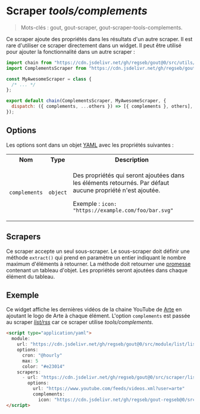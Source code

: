 # Scraper _tools/complements_

> Mots-clés : gout, gout-scraper, gout-scraper-tools-complements.

Ce scraper ajoute des propriétés dans les résultats d'un autre scraper. Il est
rare d'utiliser ce scraper directement dans un widget. Il peut être utilisé pour
ajouter la fonctionnalité dans un autre scraper :

```javascript
import chain from "https://cdn.jsdelivr.net/gh/regseb/gout@0/src/utils/scraper/chain.js";
import ComplementsScraper from "https://cdn.jsdelivr.net/gh/regseb/gout@0/src/scraper/tools/complements/complements.js";

const MyAwesomeScraper = class {
  /* ... */
};

export default chain(ComplementsScraper, MyAwesomeScraper, {
  dispatch: ({ complements, ...others }) => [{ complements }, others],
});
```

## Options

Les options sont dans un objet
[YAML](https://yaml.org/ "YAML Ain't Markup Language") avec les propriétés
suivantes :

<table>
  <tr>
    <th>Nom</th>
    <th>Type</th>
    <th>Description</th>
  </tr>
  <tr>
    <td><code>complements</code></td>
    <td><code>object</code></td>
    <td>
      <p>
        Des propriétés qui seront ajoutées dans les éléments retournés. Par
        défaut aucune propriété n'est ajoutée.
      </p>
      <p>
        Exemple : <code>icon: "https://example.com/foo/bar.svg"</code>
      </p>
    </td>
  </tr>
</table>

## Scrapers

Ce scraper accepte un seul sous-scraper. Le sous-scraper doit définir une
méthode `extract()` qui prend en paramètre un entier indiquant le nombre maximum
d'éléments à retourner. La méthode doit retourner une
[promesse](https://developer.mozilla.org/Web/JavaScript/Reference/Global_Objects/Promise)
contenant un tableau d'objet. Les propriétés seront ajoutées dans chaque élément
du tableau.

## Exemple

Ce widget affiche les dernières vidéos de la chaine YouTube de
[Arte](https://www.youtube.com/@arte) en ajoutant le logo de Arte à chaque
élément. L'option `complements` est passée au scraper
[_list/rss_](../../list/rss#readme) car ce scraper utilise _tools/complements_.

```html
<script type="application/yaml">
  module:
    url: "https://cdn.jsdelivr.net/gh/regseb/gout@0/src/module/list/list.js"
    options:
      cron: "@hourly"
      max: 5
      color: "#e23014"
    scrapers:
      - url: "https://cdn.jsdelivr.net/gh/regseb/gout@0/src/scraper/list/rss/rss.js"
        options:
          url: "https://www.youtube.com/feeds/videos.xml?user=arte"
          complements:
            icon: "https://cdn.jsdelivr.net/gh/regseb/gout-regseb@0/src/widget/arte/arte_wc.svg"
</script>
```
